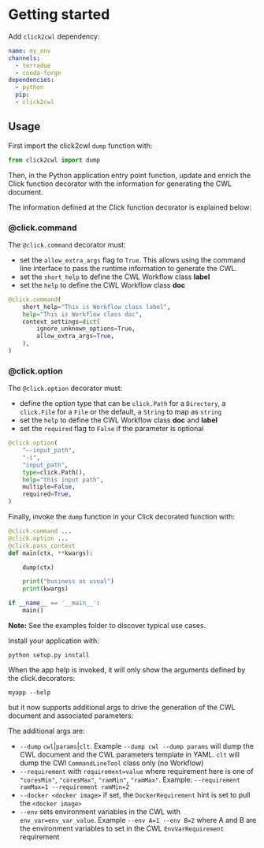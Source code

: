 # Getting started

Add `click2cwl` dependency:

```yaml
name: my_env
channels:
  - terradue
  - conda-forge
dependencies:
  - python
  pip:
  - click2cwl
```

## Usage

First import the click2cwl `dump` function with:

```python
from click2cwl import dump
```

Then, in the Python application entry point function, update and enrich the Click function decorator with the information for generating the CWL document.

The information defined at the Click function decorator is explained below:

### @click.command

The `@click.command` decorator must:

- set the `allow_extra_args` flag to `True`. This allows using the command line interface to pass the runtime information to generate the CWL.
- set the `short_help` to define the CWL Workflow class **label**
- set the `help` to define the CWL Workflow class **doc**

```python
@click.command(
    short_help="This is Workflow class label",
    help="This is Workflow class doc",
    context_settings=dict(
        ignore_unknown_options=True,
        allow_extra_args=True,
    ),
)
```

### @click.option

The `@click.option` decorator must:

- define the option type that can be `click.Path` for a `Directory`, a `click.File` for a `File` or the default, a `String` to map as `string`
- set the `help` to define the CWL Workflow class **doc** and **label**
- set the `required` flag to `False` if the parameter is optional

```python
@click.option(
    "--input_path",
    "-i",
    "input_path",
    type=click.Path(),
    help="this input path",
    multiple=False,
    required=True,
)
```

Finally, invoke the `dump` function in your Click decorated function with:

```python
@click.command ...
@click.option ...
@click.pass_context
def main(ctx, **kwargs):

    dump(ctx)

    print("business as usual")
    print(kwargs)

if __name__ == '__main__':
    main()
```

**Note:** See the examples folder to discover typical use cases.

Install your application with:

```console
python setup.py install
```

When the app help is invoked, it will only show the arguments defined by the click.decorators:  

```console
myapp --help
```

but it now supports additional args to drive the generation of the CWL document and associated parameters:

The additional args are:

- `--dump` `cwl`|`params`|`clt`. Example `--dump cwl --dump params` will dump the CWL document and the CWL parameters template in YAML. `clt` will dump the CWl `CommandLineTool` class only (no Workflow)
- `--requirement` with `requirement=value` where requirement here is one of `"coresMin"`, `"coresMax"`, `"ramMin"`, `"ramMax"`. Example: 
 `--requirement ramMax=1 --requirement ramMin=2`
 - `--docker <docker image>` if set, the `DockerRequirement` hint is set to pull the `<docker image>`
 - `--env` sets environment variables in the CWL with `env_var=env_var_value`. Example `--env A=1 --env B=2` where A and B are the environment variables to set in the CWL `EnvVarRequirement` requirement
